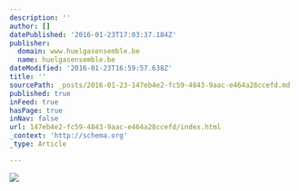 ```yaml
---
description: ''
author: []
datePublished: '2016-01-23T17:03:37.184Z'
publisher:
  domain: www.huelgasensemble.be
  name: huelgasensemble.be
dateModified: '2016-01-23T16:59:57.638Z'
title: ''
sourcePath: _posts/2016-01-23-147eb4e2-fc59-4843-9aac-e464a28ccefd.md
published: true
inFeed: true
hasPage: true
inNav: false
url: 147eb4e2-fc59-4843-9aac-e464a28ccefd/index.html
_context: 'http://schema.org'
_type: Article

---
```

![](http://www.huelgasensemble.be/images/stories/cdcovers/oreja.jpg)